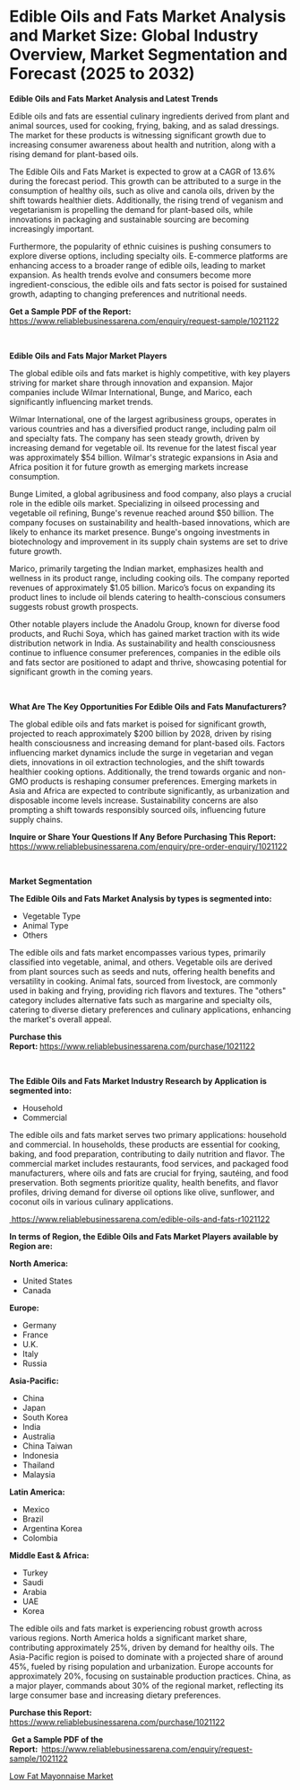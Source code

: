 <p><h1>Edible Oils and Fats Market Analysis and Market Size: Global Industry Overview, Market Segmentation and Forecast (2025 to 2032)</h1></p><p><strong>Edible Oils and Fats Market Analysis and Latest Trends</strong></p>
<p><p>Edible oils and fats are essential culinary ingredients derived from plant and animal sources, used for cooking, frying, baking, and as salad dressings. The market for these products is witnessing significant growth due to increasing consumer awareness about health and nutrition, along with a rising demand for plant-based oils.</p><p>The Edible Oils and Fats Market is expected to grow at a CAGR of 13.6% during the forecast period. This growth can be attributed to a surge in the consumption of healthy oils, such as olive and canola oils, driven by the shift towards healthier diets. Additionally, the rising trend of veganism and vegetarianism is propelling the demand for plant-based oils, while innovations in packaging and sustainable sourcing are becoming increasingly important. </p><p>Furthermore, the popularity of ethnic cuisines is pushing consumers to explore diverse options, including specialty oils. E-commerce platforms are enhancing access to a broader range of edible oils, leading to market expansion. As health trends evolve and consumers become more ingredient-conscious, the edible oils and fats sector is poised for sustained growth, adapting to changing preferences and nutritional needs.</p></p>
<p><strong>Get a Sample PDF of the Report:&nbsp;</strong> <a href="https://www.reliablebusinessarena.com/enquiry/request-sample/1021122?utm_campaign=2221&utm_medium=2&utm_source=Github&utm_content=ia&utm_term=07042025&utm_id=edible-oils-and-fats">https://www.reliablebusinessarena.com/enquiry/request-sample/1021122</a></p>
<p>&nbsp;</p>
<p><strong>Edible Oils and Fats Major Market Players</strong></p>
<p><p>The global edible oils and fats market is highly competitive, with key players striving for market share through innovation and expansion. Major companies include Wilmar International, Bunge, and Marico, each significantly influencing market trends.</p><p>Wilmar International, one of the largest agribusiness groups, operates in various countries and has a diversified product range, including palm oil and specialty fats. The company has seen steady growth, driven by increasing demand for vegetable oil. Its revenue for the latest fiscal year was approximately $54 billion. Wilmar's strategic expansions in Asia and Africa position it for future growth as emerging markets increase consumption.</p><p>Bunge Limited, a global agribusiness and food company, also plays a crucial role in the edible oils market. Specializing in oilseed processing and vegetable oil refining, Bunge's revenue reached around $50 billion. The company focuses on sustainability and health-based innovations, which are likely to enhance its market presence. Bunge's ongoing investments in biotechnology and improvement in its supply chain systems are set to drive future growth.</p><p>Marico, primarily targeting the Indian market, emphasizes health and wellness in its product range, including cooking oils. The company reported revenues of approximately $1.05 billion. Marico’s focus on expanding its product lines to include oil blends catering to health-conscious consumers suggests robust growth prospects.</p><p>Other notable players include the Anadolu Group, known for diverse food products, and Ruchi Soya, which has gained market traction with its wide distribution network in India. As sustainability and health consciousness continue to influence consumer preferences, companies in the edible oils and fats sector are positioned to adapt and thrive, showcasing potential for significant growth in the coming years.</p></p>
<p>&nbsp;</p>
<p><strong>What Are The Key Opportunities For Edible Oils and Fats Manufacturers?</strong></p>
<p><p>The global edible oils and fats market is poised for significant growth, projected to reach approximately $200 billion by 2028, driven by rising health consciousness and increasing demand for plant-based oils. Factors influencing market dynamics include the surge in vegetarian and vegan diets, innovations in oil extraction technologies, and the shift towards healthier cooking options. Additionally, the trend towards organic and non-GMO products is reshaping consumer preferences. Emerging markets in Asia and Africa are expected to contribute significantly, as urbanization and disposable income levels increase. Sustainability concerns are also prompting a shift towards responsibly sourced oils, influencing future supply chains.</p></p>
<p><strong>Inquire or Share Your Questions If Any Before Purchasing This Report:</strong> <a href="https://www.reliablebusinessarena.com/enquiry/pre-order-enquiry/1021122?utm_campaign=2221&utm_medium=2&utm_source=Github&utm_content=ia&utm_term=07042025&utm_id=edible-oils-and-fats">https://www.reliablebusinessarena.com/enquiry/pre-order-enquiry/1021122</a></p>
<p>&nbsp;</p>
<p><strong>Market Segmentation</strong></p>
<p><strong>The Edible Oils and Fats Market Analysis by types is segmented into:</strong></p>
<p><ul><li>Vegetable Type</li><li>Animal Type</li><li>Others</li></ul></p>
<p><p>The edible oils and fats market encompasses various types, primarily classified into vegetable, animal, and others. Vegetable oils are derived from plant sources such as seeds and nuts, offering health benefits and versatility in cooking. Animal fats, sourced from livestock, are commonly used in baking and frying, providing rich flavors and textures. The "others" category includes alternative fats such as margarine and specialty oils, catering to diverse dietary preferences and culinary applications, enhancing the market's overall appeal.</p></p>
<p><strong>Purchase this Report:&nbsp;</strong><a href="https://www.reliablebusinessarena.com/purchase/1021122?utm_campaign=2221&utm_medium=2&utm_source=Github&utm_content=ia&utm_term=07042025&utm_id=edible-oils-and-fats">https://www.reliablebusinessarena.com/purchase/1021122</a></p>
<p>&nbsp;</p>
<p><strong>The Edible Oils and Fats Market Industry Research by Application is segmented into:</strong></p>
<p><ul><li>Household</li><li>Commercial</li></ul></p>
<p><p>The edible oils and fats market serves two primary applications: household and commercial. In households, these products are essential for cooking, baking, and food preparation, contributing to daily nutrition and flavor. The commercial market includes restaurants, food services, and packaged food manufacturers, where oils and fats are crucial for frying, sautéing, and food preservation. Both segments prioritize quality, health benefits, and flavor profiles, driving demand for diverse oil options like olive, sunflower, and coconut oils in various culinary applications.</p></p>
<p><a href="https://www.reliablebusinessarena.com/edible-oils-and-fats-r1021122?utm_campaign=2221&utm_medium=2&utm_source=Github&utm_content=ia&utm_term=07042025&utm_id=edible-oils-and-fats">&nbsp;https://www.reliablebusinessarena.com/edible-oils-and-fats-r1021122</a></p>
<p><strong>In terms of Region, the Edible Oils and Fats Market Players available by Region are:</strong></p>
<p>
    <p> <strong> North America: </strong>
        <ul>
            <li>United States</li>
            <li>Canada</li>
        </ul>
        </p> 
    <p> <strong> Europe: </strong>
        <ul>
            <li>Germany</li>
            <li>France</li>
            <li>U.K.</li>
            <li>Italy</li>
            <li>Russia</li>
        </ul>
        </p> 
    <p> <strong> Asia-Pacific: </strong>
        <ul>
            <li>China</li>
            <li>Japan</li>
            <li>South Korea</li>
            <li>India</li>
            <li>Australia</li>
            <li>China Taiwan</li>
            <li>Indonesia</li>
            <li>Thailand</li>
            <li>Malaysia</li>
        </ul>
        </p> 
    <p> <strong> Latin America: </strong>
        <ul>
            <li>Mexico</li>
            <li>Brazil</li>
            <li>Argentina Korea</li>
            <li>Colombia</li>
        </ul>
        </p> 
    <p> <strong> Middle East & Africa: </strong>
        <ul>
            <li>Turkey</li>
            <li>Saudi</li>
            <li>Arabia</li>
            <li>UAE</li>
            <li>Korea</li>
        </ul>
    </p>
    </p>
<p><p>The edible oils and fats market is experiencing robust growth across various regions. North America holds a significant market share, contributing approximately 25%, driven by demand for healthy oils. The Asia-Pacific region is poised to dominate with a projected share of around 45%, fueled by rising population and urbanization. Europe accounts for approximately 20%, focusing on sustainable production practices. China, as a major player, commands about 30% of the regional market, reflecting its large consumer base and increasing dietary preferences.</p></p>
<p><strong>Purchase this Report: </strong><a href="https://www.reliablebusinessarena.com/purchase/1021122?utm_campaign=2221&utm_medium=2&utm_source=Github&utm_content=ia&utm_term=07042025&utm_id=edible-oils-and-fats">https://www.reliablebusinessarena.com/purchase/1021122</a></p>
<p>&nbsp;<strong>Get a Sample PDF of the Report:&nbsp;&nbsp;</strong><a href="https://www.reliablebusinessarena.com/enquiry/request-sample/1021122?utm_campaign=2221&utm_medium=2&utm_source=Github&utm_content=ia&utm_term=07042025&utm_id=edible-oils-and-fats">https://www.reliablebusinessarena.com/enquiry/request-sample/1021122</a></p>
<p><strong></strong></p>
<p><p><a href="https://github.com/delindacallegari68/Market-Research-Report-List-1/blob/main/low-fat-mayonnaise-market.md?utm_campaign=2221&utm_medium=2&utm_source=Github&utm_content=ia&utm_term=07042025&utm_id=edible-oils-and-fats">Low Fat Mayonnaise Market</a></p></p>